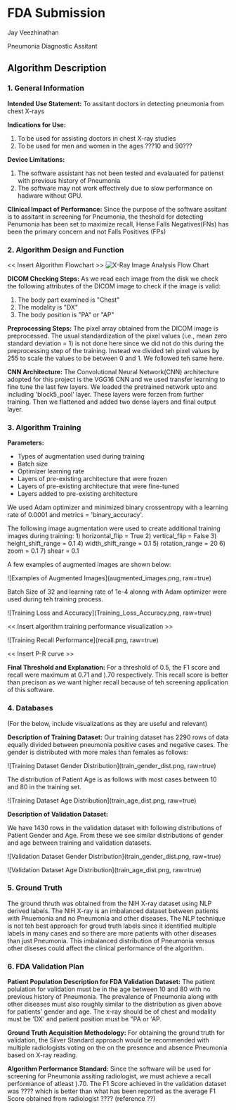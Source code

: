# FDA  Submission
Jay Veezhinathan

Pneumonia Diagnostic Assitant

## Algorithm Description 

### 1. General Information

**Intended Use Statement:** 
To assitant doctors in detecting pneumonia from chest X-rays

**Indications for Use:**
1) To be used for assisting doctors in chest X-ray studies
2) To be used for men and women in the ages ???10 and 90??? 

**Device Limitations:**
1)  The software assistant has not been tested and evalauated for patienst with 
    previous history of Pneumonia
2)  The software may not work effectively due to slow performance on hadware without GPU.

**Clinical Impact of Performance:**
Since the purpose of the software assitant is to assitant in screening for Pneumonia, the theshold for 
detecting Penumonia has been set to maximize recall,  Hense Falls Negatives(FNs) has been the primary concern and not 
Falls Positives (FPs)

### 2. Algorithm Design and Function

<< Insert Algorithm Flowchart >>
![X-Ray Image Analysis Flow Chart](Flowchart_DICOM.png?raw=true)

**DICOM Checking Steps:**
As we read each image from the disk we check the following attributes of the DICOM image to check if the 
image is valid:

1) The body part examined is "Chest"
2) The modality is "DX"
3) The body position is "PA" or "AP"

**Preprocessing Steps:**
The pixel array obtained from the DICOM image is preprocessed.  The usual standardization of the pixel values (i.e., mean zero standard deviation = 1) is not done here since we did not do this during the preprocessing step of the training.  Instead we divided teh pixel values by 255 to scale the values to be between 0 and 1.  We followed teh same here.  

**CNN Architecture:**
The Convolutional Neural Network(CNN) architecture adopted for this project is the VGG16 CNN and we used transfer learning 
to fine tune the last few layers.  We loaded the pretrained network upto and including 'block5_pool' layer.  These layers were forzen from further training.  Then we flattened and added two dense layers and final output layer.  

### 3. Algorithm Training

**Parameters:**
* Types of augmentation used during training
* Batch size
* Optimizer learning rate
* Layers of pre-existing architecture that were frozen
* Layers of pre-existing architecture that were fine-tuned
* Layers added to pre-existing architecture

We used Adam optimizer and minimized binary crossentropy with a learning rate of 0.0001 and metrics = 'binary_accuracy'.

The following image augmentation were used to create additional training images during training:
    1) horizontal_flip = True 
    2) vertical_flip = False
    3) height_shift_range = 0.1
    4) width_shift_range = 0.1
    5) rotation_range  = 20
    6) zoom = 0.1
    7) shear = 0.1
    
 A few examples of augmented images are shown below:
 
![Examples of Augmented Images](augmented_images.png, raw=true)

 
 Batch Size of 32 and learning rate of 1e-4 alonng with Adam optimizer were used during teh training process.
 
![Training Loss and Accuracy](Training_Loss_Accuracy.png, raw=true)

<< Insert algorithm training performance visualization >> 

![Training Recall Performance](recall.png, raw=true)

<< Insert P-R curve >>

**Final Threshold and Explanation:**
For a threshold of 0.5, the F1 score and recall were maximum at 0.71 and ).70 respectively.  This recall score is better than precison as we want higher recall because of teh screening application of this software.  

### 4. Databases
 (For the below, include visualizations as they are useful and relevant)

**Description of Training Dataset:** 
Our training dataset has 2290 rows of data equally divided between pneumonia positive cases and negative cases.  The gender is distributed with more males than females as follows:

![Training Dataset Gender Distribution](train_gender_dist.png, raw=true)

The distribution of Patient Age is as follows with most cases between 10 and 80 in the training set.

![Training Dataset Age Distribution](train_age_dist.png, raw=true)

**Description of Validation Dataset:** 

We have 1430 rows in the validation dataset with following distributions of Patient Gender and Age. From these  we see similar distributions of gender and age between training and validation datasets.  

![Validation Dataset Gender Distribution](train_gender_dist.png, raw=true)


![Validation Dataset Age Distribution](train_age_dist.png, raw=true)


### 5. Ground Truth

The ground thruth was obtained from the NIH X-ray dataset using NLP derived labels.  The NIH X-ray is an imbalanced dataset between patients with Pnuemonia and no Pneumonia and other diseases.  The NLP technique is not teh best approach for groud truth labels since it identified multiple labels in many cases and so there are more patients with other diseases than just Pneumonia.  This imbalanced distribution of Pneumonia versus other diseses could affect the clinical performance of the algorithm.    

### 6. FDA Validation Plan

**Patient Population Description for FDA Validation Dataset:**
The patient polulation for validation must be in the age between 10 and 80 with no previous history of Pneumonia. The prevalence of Pneumonia along with other diseases must also roughly similar to the distribution as given above for patients' gender and age.  The x-ray should be of chest and modality must be 'DX' and patient position must be "PA or 'AP.   

**Ground Truth Acquisition Methodology:**
For obtaining the ground truth for validation, the Silver Standard approach would be recommended with multiple radiologists voting on the on the presence and absence Pneumonia based on X-ray reading.  

**Algorithm Performance Standard:**
Since the software will be used for screening for Pneumonia assiting radiologist, we must achieve a recall performance of atleast ).70.  The F1 Score achieved in the validation dataset was ???? which is better than what has been reported as the average F1 Score obtained from  radiologist ???? (reference ??)